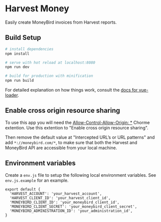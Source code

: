 # Harvest Money

Easily create MoneyBird invoices from Harvest reports.

## Build Setup

``` bash
# install dependencies
npm install

# serve with hot reload at localhost:8080
npm run dev

# build for production with minification
npm run build
```

For detailed explanation on how things work, consult the [docs for vue-loader](http://vuejs.github.io/vue-loader).

## Enable cross origin resource sharing

To use this app you will need the [Allow-Control-Allow-Origin: \*](https://chrome.google.com/webstore/detail/allow-control-allow-origi/nlfbmbojpeacfghkpbjhddihlkkiljbi) Chorme extention. Use this extention to "Enable cross origin resource sharing".

Then remove the default value at "Intercepted URL’s or URL patterns" and add `*://moneybird.com/*`, to make sure that both the Harvest and MoneyBird API are accessible from your local machine.

## Environment variables

Create a `env.js` file to setup the following local environment variables. See `env.js.example` for an example.

```
export default {
  'HARVEST_ACCOUNT': 'your_harvest_account',
  'HARVEST_CLIENT_ID': 'your_harvest_client_id',
  'MONEYBIRD_CLIENT_ID': 'your_moneybird_client_id',
  'MONEYBIRD_CLIENT_SECRET': 'your_moneybird_client_secret',
  'MONEYBIRD_ADMINISTRATION_ID': 'your_administration_id',
}
```
